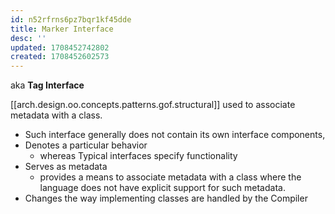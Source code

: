 ```yaml
---
id: n52rfrns6pz7bqr1kf45dde
title: Marker Interface
desc: ''
updated: 1708452742802
created: 1708452602573
---
```


aka **Tag Interface**

[[arch.design.oo.concepts.patterns.gof.structural]] used to associate metadata with a class.

- Such interface generally does not contain its own interface components,
- Denotes a particular behavior
  - whereas Typical interfaces specify functionality
- Serves as metadata
  - provides a means to associate metadata with a class where the language does not have explicit support for such metadata.
- Changes the way implementing classes are handled by the Compiler